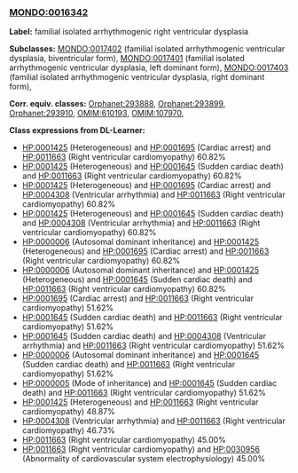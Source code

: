 
### [MONDO:0016342](http://purl.obolibrary.org/obo/MONDO_0016342)
**Label:** familial isolated arrhythmogenic right ventricular dysplasia

**Subclasses:** [MONDO:0017402](http://purl.obolibrary.org/obo/MONDO_0017402) (familial isolated arrhythmogenic ventricular dysplasia, biventricular form), [MONDO:0017401](http://purl.obolibrary.org/obo/MONDO_0017401) (familial isolated arrhythmogenic ventricular dysplasia, left dominant form), [MONDO:0017403](http://purl.obolibrary.org/obo/MONDO_0017403) (familial isolated arrhythmogenic ventricular dysplasia, right dominant form), 

**Corr. equiv. classes:** [Orphanet:293888](http://www.orpha.net/ORDO/Orphanet_293888), [Orphanet:293899](http://www.orpha.net/ORDO/Orphanet_293899), [Orphanet:293910](http://www.orpha.net/ORDO/Orphanet_293910), [OMIM:610193](http://purl.obolibrary.org/obo/OMIM_610193), [OMIM:107970](http://purl.obolibrary.org/obo/OMIM_107970), 

**Class expressions from DL-Learner:**

- [HP:0001425](http://purl.obolibrary.org/obo/HP_0001425) (Heterogeneous) and [HP:0001695](http://purl.obolibrary.org/obo/HP_0001695) (Cardiac arrest) and [HP:0011663](http://purl.obolibrary.org/obo/HP_0011663) (Right ventricular cardiomyopathy) 60.82%
- [HP:0001425](http://purl.obolibrary.org/obo/HP_0001425) (Heterogeneous) and [HP:0001645](http://purl.obolibrary.org/obo/HP_0001645) (Sudden cardiac death) and [HP:0011663](http://purl.obolibrary.org/obo/HP_0011663) (Right ventricular cardiomyopathy) 60.82%
- [HP:0001425](http://purl.obolibrary.org/obo/HP_0001425) (Heterogeneous) and [HP:0001695](http://purl.obolibrary.org/obo/HP_0001695) (Cardiac arrest) and [HP:0004308](http://purl.obolibrary.org/obo/HP_0004308) (Ventricular arrhythmia) and [HP:0011663](http://purl.obolibrary.org/obo/HP_0011663) (Right ventricular cardiomyopathy) 60.82%
- [HP:0001425](http://purl.obolibrary.org/obo/HP_0001425) (Heterogeneous) and [HP:0001645](http://purl.obolibrary.org/obo/HP_0001645) (Sudden cardiac death) and [HP:0004308](http://purl.obolibrary.org/obo/HP_0004308) (Ventricular arrhythmia) and [HP:0011663](http://purl.obolibrary.org/obo/HP_0011663) (Right ventricular cardiomyopathy) 60.82%
- [HP:0000006](http://purl.obolibrary.org/obo/HP_0000006) (Autosomal dominant inheritance) and [HP:0001425](http://purl.obolibrary.org/obo/HP_0001425) (Heterogeneous) and [HP:0001695](http://purl.obolibrary.org/obo/HP_0001695) (Cardiac arrest) and [HP:0011663](http://purl.obolibrary.org/obo/HP_0011663) (Right ventricular cardiomyopathy) 60.82%
- [HP:0000006](http://purl.obolibrary.org/obo/HP_0000006) (Autosomal dominant inheritance) and [HP:0001425](http://purl.obolibrary.org/obo/HP_0001425) (Heterogeneous) and [HP:0001645](http://purl.obolibrary.org/obo/HP_0001645) (Sudden cardiac death) and [HP:0011663](http://purl.obolibrary.org/obo/HP_0011663) (Right ventricular cardiomyopathy) 60.82%
- [HP:0001695](http://purl.obolibrary.org/obo/HP_0001695) (Cardiac arrest) and [HP:0011663](http://purl.obolibrary.org/obo/HP_0011663) (Right ventricular cardiomyopathy) 51.62%
- [HP:0001645](http://purl.obolibrary.org/obo/HP_0001645) (Sudden cardiac death) and [HP:0011663](http://purl.obolibrary.org/obo/HP_0011663) (Right ventricular cardiomyopathy) 51.62%
- [HP:0001645](http://purl.obolibrary.org/obo/HP_0001645) (Sudden cardiac death) and [HP:0004308](http://purl.obolibrary.org/obo/HP_0004308) (Ventricular arrhythmia) and [HP:0011663](http://purl.obolibrary.org/obo/HP_0011663) (Right ventricular cardiomyopathy) 51.62%
- [HP:0000006](http://purl.obolibrary.org/obo/HP_0000006) (Autosomal dominant inheritance) and [HP:0001645](http://purl.obolibrary.org/obo/HP_0001645) (Sudden cardiac death) and [HP:0011663](http://purl.obolibrary.org/obo/HP_0011663) (Right ventricular cardiomyopathy) 51.62%
- [HP:0000005](http://purl.obolibrary.org/obo/HP_0000005) (Mode of inheritance) and [HP:0001645](http://purl.obolibrary.org/obo/HP_0001645) (Sudden cardiac death) and [HP:0011663](http://purl.obolibrary.org/obo/HP_0011663) (Right ventricular cardiomyopathy) 51.62%
- [HP:0001425](http://purl.obolibrary.org/obo/HP_0001425) (Heterogeneous) and [HP:0011663](http://purl.obolibrary.org/obo/HP_0011663) (Right ventricular cardiomyopathy) 48.87%
- [HP:0004308](http://purl.obolibrary.org/obo/HP_0004308) (Ventricular arrhythmia) and [HP:0011663](http://purl.obolibrary.org/obo/HP_0011663) (Right ventricular cardiomyopathy) 46.73%
- [HP:0011663](http://purl.obolibrary.org/obo/HP_0011663) (Right ventricular cardiomyopathy) 45.00%
- [HP:0011663](http://purl.obolibrary.org/obo/HP_0011663) (Right ventricular cardiomyopathy) and [HP:0030956](http://purl.obolibrary.org/obo/HP_0030956) (Abnormality of cardiovascular system electrophysiology) 45.00%


